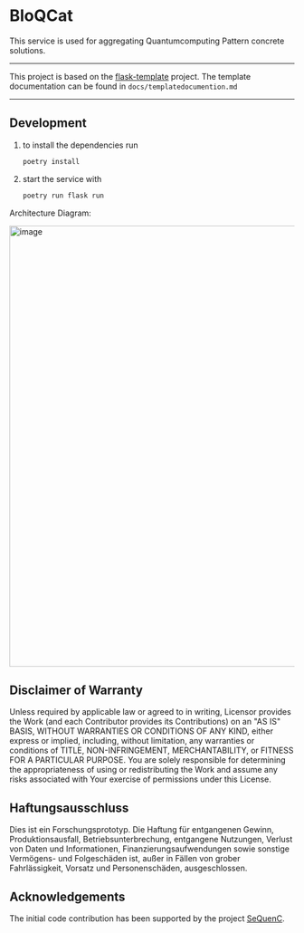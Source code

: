 # BloQCat

This service is used for aggregating Quantumcomputing Pattern concrete solutions.

---

This project is based on the [flask-template](https://github.com/buehlefs/flask-template) project. The template documentation can be found in `docs/templatedocumention.md`

---
## Development
1. to install the dependencies run

    ```bash
    poetry install
    ```
1. start the service with
    ```bash
    poetry run flask run
    ```

Architecture Diagram:

<img width="779" alt="image" src="https://github.com/user-attachments/assets/fe8bbc7a-9406-4348-8643-4468537fde2a" />



## Disclaimer of Warranty

Unless required by applicable law or agreed to in writing, Licensor provides the Work (and each Contributor provides its
Contributions) on an "AS IS" BASIS, WITHOUT WARRANTIES OR CONDITIONS OF ANY KIND, either express or implied, including,
without limitation, any warranties or conditions of TITLE, NON-INFRINGEMENT, MERCHANTABILITY, or FITNESS FOR A
PARTICULAR PURPOSE. You are solely responsible for determining the appropriateness of using or redistributing the Work
and assume any risks associated with Your exercise of permissions under this License.

## Haftungsausschluss

Dies ist ein Forschungsprototyp. Die Haftung für entgangenen Gewinn, Produktionsausfall, Betriebsunterbrechung,
entgangene Nutzungen, Verlust von Daten und Informationen, Finanzierungsaufwendungen sowie sonstige Vermögens- und
Folgeschäden ist, außer in Fällen von grober Fahrlässigkeit, Vorsatz und Personenschäden, ausgeschlossen.

## Acknowledgements

The initial code contribution has been supported by the
project [SeQuenC](https://www.iaas.uni-stuttgart.de/forschung/projekte/sequenc/).

